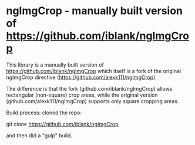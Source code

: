 # ngImgCrop - manually built version of https://github.com/iblank/ngImgCrop

This library is a manually built version of https://github.com/iblank/ngImgCrop which itself is a fork of the original
ngImgCrop directive (https://github.com/alexk111/ngImgCrop).

The difference is that the fork (github.com/iblank/ngImgCrop) allows rectangular (non-square) crop areas, while the
original version (github.com/alexk111/ngImgCrop) supports only square cropping areas.
 
Build process: cloned the repo:

git clone https://github.com/iblank/ngImgCrop

and then did a "gulp" build.
